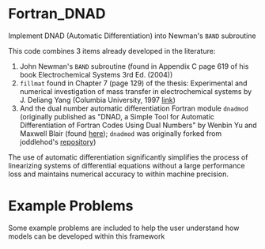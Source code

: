 # Fortran_DNAD
Implement DNAD (Automatic Differentiation) into Newman's `BAND` subroutine

This code combines 3 items already developed in the literature:
1. John Newman's `BAND` subroutine (found in Appendix C page 619 of his book Electrochemical Systems 3rd Ed. (2004))
2. `fillmat` found in Chapter 7 (page 129) of the thesis: Experimental and numerical investigation of mass transfer in electrochemical systems by J. Deliang Yang (Columbia University, 1997 [link](https://clio.columbia.edu/catalog/1987854?counter=1))
3. And the dual number automatic differentiation Fortran module `dnadmod` (originally published as "DNAD, a Simple Tool for Automatic
Differentiation of Fortran Codes Using Dual Numbers" by Wenbin Yu and Maxwell Blair (found [here](https://www.sciencedirect.com/science/article/pii/S0010465513000027?casa_token=MpXIh34txb0AAAAA:vf9mYSrbAU3VNKE9MYdLnQkd2OpTSa2AW0D5sN9FNbCI9fkhPZw-UXEcbR_4-CYoKAwEXgXmivA)); `dnadmod` was originally forked from joddlehod's [repository](https://github.com/joddlehod/dnad))

The use of automatic differentiation significantly simplifies the process of linearizing systems of differential equations without a large performance loss and maintains numerical accuracy to within machine precision.

# Example Problems
Some example problems are included to help the user understand how models can be developed within this framework
